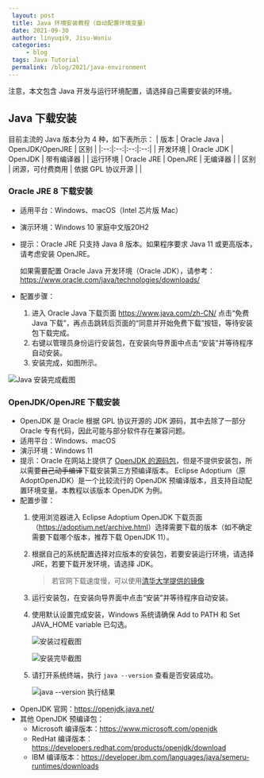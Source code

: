 ```yaml
---
 layout: post
 title: Java 环境安装教程（自动配置环境变量）
 date: 2021-09-30
 author: linyuqi9, Jisu-Woniu
 categories:
     - blog
 tags: Java Tutorial
 permalink: /blog/2021/java-environment
---
```


注意，本文包含 Java 开发与运行环境配置，请选择自己需要安装的环境。

<!--more-->

## Java 下载安装

目前主流的 Java 版本分为 4 种，如下表所示：
| 版本 | Oracle Java | OpenJDK/OpenJRE | 区别 |
|:--:|:--:|:--:|:--:|
| 开发环境 | Oracle JDK | OpenJDK | 带有编译器 |
| 运行环境 | Oracle JRE | OpenJRE | 无编译器 |
| 区别 | 闭源，可付费商用 | 依据 GPL 协议开源 |  |

### Oracle JRE 8 下载安装

- 适用平台：Windows、macOS（Intel 芯片版 Mac）
- 演示环境：Windows 10 家庭中文版20H2
- 提示：Oracle JRE 只支持 Java 8 版本。如果程序要求 Java 11 或更高版本，请考虑安装 OpenJRE。

    如果需要配置 Oracle Java 开发环境（Oracle JDK），请参考：<https://www.oracle.com/java/technologies/downloads/>

- 配置步骤：
  1. 进入 Oracle Java 下载页面 <https://www.java.com/zh-CN/> 点击“免费 Java 下载”，再点击跳转后页面的“同意并开始免费下载”按钮，等待安装包下载完成。
  2. 右键以管理员身份运行安装包，在安装向导界面中点击“安装”并等待程序自动安装。
  3. 安装完成，如图所示。

![Java 安装完成截图](/info/assets/img/blog/java-environment/java-1.png)

### OpenJDK/OpenJRE 下载安装

- OpenJDK 是 Oracle 根据 GPL 协议开源的 JDK 源码，其中去除了一部分 Oracle 专有代码，因此可能与部分软件存在兼容问题。
- 适用平台：Windows、macOS
- 演示环境：Windows 11
- 提示：Oracle 在网站上提供了 [OpenJDK 的源码包](https://jdk.java.net/)，但是不提供安装包，所以需要~~自己动手编译~~下载安装第三方预编译版本。
    Eclipse Adoptium（原 AdoptOpenJDK）是一个比较流行的 OpenJDK 预编译版本，且支持自动配置环境变量。本教程以该版本 OpenJDK 为例。
- 配置步骤：
  1. 使用浏览器进入 Eclipse Adoptium OpenJDK 下载页面（<https://adoptium.net/archive.html>）选择需要下载的版本（如不确定需要下载哪个版本，推荐下载 OpenJDK 11）。
  2. 根据自己的系统配置选择对应版本的安装包，若要安装运行环境，请选择 JRE，若要下载开发环境，请选择 JDK。
     > 若官网下载速度慢，可以使用[清华大学提供的镜像](https://mirrors.tuna.tsinghua.edu.cn/AdoptOpenJDK/)
  3. 运行安装包，在安装向导界面中点击“安装”并等待程序自动安装。
  4. 使用默认设置完成安装，Windows 系统请确保 Add to PATH 和 Set JAVA_HOME variable 已勾选。
  
     ![安装过程截图](/info/assets/img/blog/java-environment/java-installation.png)

     ![安装完毕截图](/info/assets/img/blog/java-environment/java-installation-completed.png)

  5. 请打开系统终端，执行 `java --version` 查看是否安装成功。

     ![java --version 执行结果](/info/assets/img/blog/java-environment/java-version.png)
- OpenJDK 官网：<https://openjdk.java.net/>
- 其他 OpenJDK 预编译包：
  - Microsoft 编译版本：<https://www.microsoft.com/openjdk>
  - RedHat 编译版本：<https://developers.redhat.com/products/openjdk/download>
  - IBM 编译版本：<https://developer.ibm.com/languages/java/semeru-runtimes/downloads>
